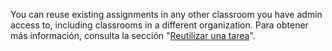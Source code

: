 You can reuse existing assignments in any other classroom you have admin access to, including classrooms in a different organization. Para obtener más información, consulta la sección "[Reutilizar una tarea](/education/manage-coursework-with-github-classroom/teach-with-github-classroom/reuse-an-assignment)".